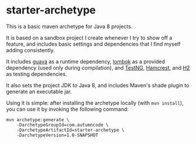 # starter-archetype
This is a basic maven archetype for Java 8 projects.

It is based on a sandbox project I create whenever I try to show off a feature, and includes basic settings and dependencies that I find myself adding consistently.

It includes [guava](https://github.com/google/guava) as a runtime dependency, [lombok](https://projectlombok.org/) as a provided dependency (used only during compilation), and [TestNG](http://testng.org/doc/index.html), [Hamcrest](http://hamcrest.org/), and [H2](http://www.h2database.com/html/main.html) as testing dependencies.

It also sets the project JDK to Java 8, and includes Maven's shade plugin to generate an executable jar.

Using it is simple: after installing the archetype locally (with `mvn install`), you can use it by invoking the following command:

    mvn archetype:generate \
        -DarchetypeGroupId=com.autumncode \
        -DarchetypeArtifactId=starter-archetype \
        -DarchetypeVersion=1.0-SNAPSHOT
